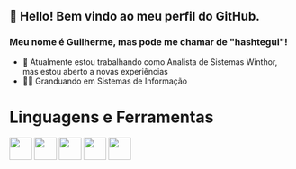 ## 👋 Hello! Bem vindo ao meu perfil do GitHub.
### Meu nome é Guilherme, mas pode me chamar de "hashtegui"!


- 🔭 Atualmente estou trabalhando como Analista de Sistemas Winthor, mas estou aberto a novas experiências
- :man_student: Granduando em Sistemas de Informação

# Linguagens e Ferramentas

<img src="https://cdn.jsdelivr.net/gh/devicons/devicon/icons/git/git-original.svg" witdh=40 height=40/>  <img src="https://cdn.jsdelivr.net/gh/devicons/devicon/icons/linux/linux-original.svg" witdh=40 height=40/>  <img src="https://cdn.jsdelivr.net/gh/devicons/devicon/icons/oracle/oracle-original.svg" witdh=40 height=40/>  <img src="https://cdn.jsdelivr.net/gh/devicons/devicon/icons/mysql/mysql-original-wordmark.svg" witdh=40 height=40 />  <img src="https://cdn.jsdelivr.net/gh/devicons/devicon/icons/postgresql/postgresql-original-wordmark.svg" witdh=40 height=40 />




